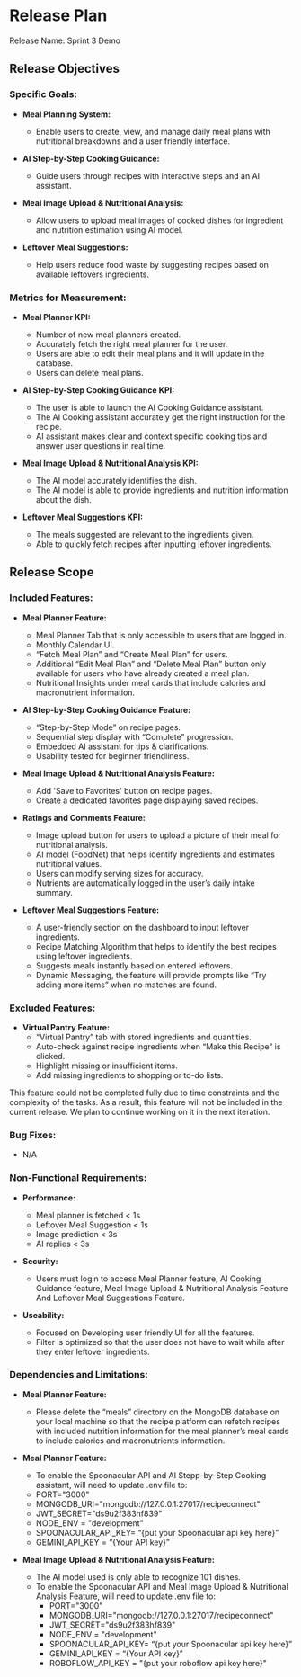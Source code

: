 # Release Plan


Release Name: Sprint 3 Demo


## Release Objectives
### Specific Goals:
- <b>Meal Planning System:</b>
  - Enable users to create, view, and manage daily meal plans with nutritional breakdowns and a user friendly interface.


- <b>AI Step-by-Step Cooking Guidance:</b>
  - Guide users through recipes with interactive steps and an AI assistant.



- <b>Meal Image Upload & Nutritional Analysis:</b>
  - Allow users to upload meal images of cooked dishes for ingredient and nutrition estimation using AI model.


- <b>Leftover Meal Suggestions:</b>
  - Help users reduce food waste by suggesting recipes based on available leftovers ingredients.


### Metrics for Measurement:
- <b>Meal Planner KPI:</b>
  - Number of new meal planners created.
  - Accurately fetch the right meal planner for the user.
  - Users are able to edit their meal plans and it will update in the database.
  - Users can delete meal plans.


- <b>AI Step-by-Step Cooking Guidance KPI:</b>
  - The user is able to launch the AI Cooking Guidance assistant.
  - The AI Cooking assistant accurately get the right instruction for the recipe.
  - AI assistant makes clear and context specific cooking tips and answer user questions in real time.


- <b>Meal Image Upload & Nutritional Analysis KPI:</b>
  - The AI model accurately identifies the dish.
  - The AI model is able to provide ingredients and  nutrition information about the dish.

- <b>Leftover Meal Suggestions KPI:</b>
  - The meals suggested are relevant to the ingredients given.
  - Able to quickly fetch recipes after inputting leftover ingredients.




## Release Scope
### Included Features:


- <b>Meal Planner Feature:</b>
  - Meal Planner Tab that is only accessible to users that are logged in.
  - Monthly Calendar UI.
  - “Fetch Meal Plan” and “Create Meal Plan” for users.
  - Additional “Edit Meal Plan” and “Delete Meal Plan” button only available for users who have already created a meal plan.
  - Nutritional Insights under meal cards that include calories and macronutrient information.




- <b>AI Step-by-Step Cooking Guidance Feature:</b>
  - “Step-by-Step Mode” on recipe pages.
  - Sequential step display with “Complete” progression.
  - Embedded AI assistant for tips & clarifications.
  - Usability tested for beginner friendliness.


- <b>Meal Image Upload & Nutritional Analysis Feature:</b>
  - Add 'Save to Favorites' button on recipe pages.
  - Create a dedicated favorites page displaying saved recipes.


- <b>Ratings and Comments Feature:</b>
  - Image upload button for users to upload a picture of their meal for nutritional analysis.
  - AI model (FoodNet)  that helps identify ingredients and estimates nutritional values.
  - Users can modify serving sizes for accuracy.
  - Nutrients are automatically logged in the user’s daily intake summary.

- <b>Leftover Meal Suggestions Feature:</b>
  - A user-friendly section on the dashboard to input leftover ingredients.
  - Recipe Matching Algorithm that helps to identify the best recipes using leftover ingredients.
  - Suggests meals instantly based on entered leftovers.
  - Dynamic Messaging, the feature will provide prompts like “Try adding more items” when no matches are found.



### Excluded Features:
- <b>Virtual Pantry Feature:</b>
  - “Virtual Pantry” tab with stored ingredients and quantities.
  - Auto-check against recipe ingredients when “Make this Recipe” is clicked.
  - Highlight missing or insufficient items.
  - Add missing ingredients to shopping or to-do lists.

This feature could not be completed fully due to time constraints and the complexity of the tasks. As a result, this feature will not be included in the current release. We plan to continue working on it in the next iteration.
  


### Bug Fixes:
- N/A


### Non-Functional Requirements:
- <b>Performance:</b>
  - Meal planner is fetched  < 1s
  - Leftover Meal Suggestion < 1s
  - Image prediction < 3s
  - AI replies < 3s

- <b>Security:</b>
  - Users must login to access Meal Planner feature, AI Cooking Guidance feature,  Meal Image Upload & Nutritional Analysis Feature And Leftover Meal Suggestions Feature.


- <b>Useability:</b>
  - Focused on Developing user friendly UI for all the features.
  - Filter is optimized so that the user does not have to wait while after they enter leftover ingredients.

 
### Dependencies and Limitations:

- <b>Meal Planner Feature:</b>
  - Please delete the “meals” directory on the MongoDB database on your local machine so that the recipe platform can refetch recipes with included nutrition information for the meal planner’s meal cards to include calories and macronutrients information.


- <b>Meal Planner Feature:</b>
   - To enable the Spoonacular API and AI Stepp-by-Step Cooking assistant, will need to update .env file to:
    - PORT="3000"
    - MONGODB_URI="mongodb://127.0.0.1:27017/recipeconnect"
    - JWT_SECRET="ds9u2f383hf839"
    - NODE_ENV = "development"
    - SPOONACULAR_API_KEY= “{put your Spoonacular api key here}”
    - GEMINI_API_KEY = “{Your API key}”


- <b>Meal Image Upload & Nutritional Analysis Feature:</b>
  - The AI model used is only able to recognize 101 dishes.
  - To enable the Spoonacular API and Meal Image Upload & Nutritional Analysis Feature, will need to update .env file to:
    - PORT="3000"
    - MONGODB_URI="mongodb://127.0.0.1:27017/recipeconnect"
    - JWT_SECRET="ds9u2f383hf839"
    - NODE_ENV = "development"
    - SPOONACULAR_API_KEY= “{put your Spoonacular api key here}”
    - GEMINI_API_KEY = “{Your API key}”
    - ROBOFLOW_API_KEY = "{put your roboflow api key here}"





